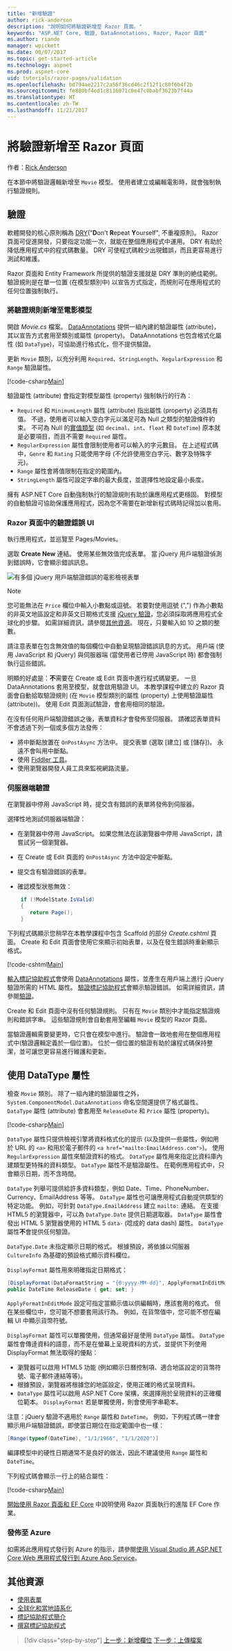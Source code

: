 ```yaml
---
title: "新增驗證"
author: rick-anderson
description: "說明如何將驗證新增至 Razor 頁面。"
keywords: "ASP.NET Core, 驗證, DataAnnotations, Razor, Razor 頁面"
ms.author: riande
manager: wpickett
ms.date: 08/07/2017
ms.topic: get-started-article
ms.technology: aspnet
ms.prod: aspnet-core
uid: tutorials/razor-pages/validation
ms.openlocfilehash: bd794ae2217c2a56f36cd46c2f12f1c80f6b4f2b
ms.sourcegitcommit: fe880bf4ed1c8116071c0e47c0babf3623b7f44a
ms.translationtype: HT
ms.contentlocale: zh-TW
ms.lasthandoff: 11/21/2017
---
```

# <a name="adding-validation-to-a-razor-page"></a>將驗證新增至 Razor 頁面

作者：[Rick Anderson](https://twitter.com/RickAndMSFT)

在本節中將驗證邏輯新增至 `Movie` 模型。 使用者建立或編輯電影時，就會強制執行驗證規則。

## <a name="validation"></a>驗證

軟體開發的核心原則稱為 [DRY](https://wikipedia.org/wiki/Don%27t_repeat_yourself)("**D**on't **R**epeat **Y**ourself", 不重複原則)。 Razor 頁面可促進開發，只要指定功能一次，就能在整個應用程式中運用。 DRY 有助於降低應用程式中的程式碼數量。 DRY 可使程式碼較少出現錯誤，而且更容易進行測試和維護。

Razor 頁面和 Entity Framework 所提供的驗證支援就是 DRY 準則的絶佳範例。 驗證規則是在單一位置 (在模型類別中) 以宣告方式指定，而規則可在應用程式的任何位置強制執行。

### <a name="adding-validation-rules-to-the-movie-model"></a>將驗證規則新增至電影模型

開啟 *Movie.cs* 檔案。 [DataAnnotations](https://docs.microsoft.com/aspnet/mvc/overview/older-versions/mvc-music-store/mvc-music-store-part-6) 提供一組內建的驗證屬性 (attribute)，其以宣告方式套用至類別或屬性 (property)。 DataAnnotations 也包含格式化屬性 (如 `DataType`)，可協助進行格式化，但不提供驗證。

更新 `Movie` 類別，以充分利用 `Required`、`StringLength`、`RegularExpression` 和 `Range` 驗證屬性。

[!code-csharp[Main](../../tutorials/first-mvc-app/start-mvc//sample/MvcMovie/Models/MovieDateRatingDA.cs?name=snippet1)]

驗證屬性 (attribute) 會指定對模型屬性 (property) 強制執行的行為：

* `Required` 和 `MinimumLength` 屬性 (attribute) 指出屬性 (property) 必須具有值。 不過，使用者可以輸入空白字元以滿足可為 Null 之類型的驗證條件約束。 不可為 Null 的[實值類型](https://docs.microsoft.com/dotnet/csharp/language-reference/keywords/value-types) (如 `decimal`、`int`、`float` 和 `DateTime`) 原本就是必要項目，而且不需要 `Required` 屬性。
* `RegularExpression` 屬性會限制使用者可以輸入的字元數目。 在上述程式碼中，`Genre` 和 `Rating` 只能使用字母 (不允許使用空白字元、數字及特殊字元)。
* `Range` 屬性會將值限制在指定的範圍內。
* `StringLength` 屬性可設定字串的最大長度，並選擇性地設定最小長度。 

擁有 ASP.NET Core 自動強制執行的驗證規則有助於讓應用程式更穩固。 對模型的自動驗證可協助保護應用程式，因為您不需要在新增新程式碼時記得加以套用。

### <a name="validation-error-ui-in-razor-pages"></a>Razor 頁面中的驗證錯誤 UI

執行應用程式，並巡覽至 Pages/Movies。

選取 **Create New** 連結。 使用某些無效值完成表單。 當 jQuery 用戶端驗證偵測到錯誤時，它會顯示錯誤訊息。

![有多個 jQuery 用戶端驗證錯誤的電影檢視表單](validation/_static/val.png)

> [!NOTE]
> 您可能無法在 `Price` 欄位中輸入小數點或逗號。 若要對使用逗號 (",") 作為小數點的非英文地區設定和非英文日期格式支援 [jQuery 驗證](https://jqueryvalidation.org/)，您必須採取將應用程式全球化的步驟。 如需詳細資訊，請參閱[其他資源](#additional-resources)。 現在，只要輸入如 10 之類的整數。

請注意表單在包含無效值的每個欄位中自動呈現驗證錯誤訊息的方式。 用戶端 (使用 JavaScript 和 jQuery) 與伺服器端 (當使用者已停用 JavaScript 時) 都會強制執行這些錯誤。

明顯的好處是：**不**需要在 Create 或 Edit 頁面中進行程式碼變更。 一旦 DataAnnotations 套用至模型，就會啟用驗證 UI。 本教學課程中建立的 Razor 頁面會自動拾取驗證規則 (在 `Movie` 模型類別的屬性 (property) 上使用驗證屬性 (attribute))。 使用 Edit 頁面測試驗證，會套用相同的驗證。

在沒有任何用戶端驗證錯誤之後，表單資料才會發佈至伺服器。 請確認表單資料不會透過下列一個或多個方法發佈：

* 將中斷點放置在 `OnPostAsync` 方法中。 提交表單 (選取 [建立] 或 [儲存])。 永遠不會叫用中斷點。
* 使用 [Fiddler 工具](http://www.telerik.com/fiddler)。
* 使用瀏覽器開發人員工具來監視網路流量。

### <a name="server-side-validation"></a>伺服器端驗證

在瀏覽器中停用 JavaScript 時，提交含有錯誤的表單將發佈到伺服器。

選擇性地測試伺服器端驗證：

* 在瀏覽器中停用 JavaScript。 如果您無法在該瀏覽器中停用 JavaScript，請嘗試另一個瀏覽器。
* 在 Create 或 Edit 頁面的 `OnPostAsync` 方法中設定中斷點。
* 提交含有驗證錯誤的表單。
* 確認模型狀態無效：

  ```csharp
   if (!ModelState.IsValid)
   {
      return Page();
   }
  ```

下列程式碼顯示您稍早在本教學課程中包含 Scaffold 的部分 *Create.cshtml* 頁面。 Create 和 Edit 頁面會使用它來顯示初始表單，以及在發生錯誤時重新顯示格式。

[!code-cshtml[Main](razor-pages-start/sample/RazorPagesMovie/Pages/Movies/Create.cshtml?range=14-20)]

[輸入標記協助程式](xref:mvc/views/working-with-forms)會使用 [DataAnnotations](https://docs.microsoft.com/aspnet/mvc/overview/older-versions/mvc-music-store/mvc-music-store-part-6) 屬性，並產生在用戶端上進行 jQuery 驗證所需的 HTML 屬性。 [驗證標記協助程式](xref:mvc/views/working-with-forms#the-validation-tag-helpers)會顯示驗證錯誤。 如需詳細資訊，請參閱[驗證](xref:mvc/models/validation)。

Create 和 Edit 頁面中沒有任何驗證規則。 只有在 `Movie` 類別中才能指定驗證規則和錯誤字串。 這些驗證規則會自動套用至編輯 `Movie` 模型的 Razor 頁面。

當驗證邏輯需要變更時，它只會在模型中進行。 驗證會一致地套用在整個應用程式中(驗證邏輯定義於一個位置)。 位於一個位置的驗證有助於讓程式碼保持整潔，並可讓您更容易進行維護和更新。

## <a name="using-datatype-attributes"></a>使用 DataType 屬性

檢查 `Movie` 類別。 除了一組內建的驗證屬性之外，`System.ComponentModel.DataAnnotations` 命名空間還提供了格式屬性。 `DataType` 屬性 (attribute) 會套用至 `ReleaseDate` 和 `Price` 屬性 (property)。

[!code-csharp[Main](razor-pages-start/sample/RazorPagesMovie/Models/MovieDateRatingDA.cs?highlight=2,6&name=snippet2)]

`DataType` 屬性只提供檢視引擎將資料格式化的提示 (以及提供一些屬性，例如用於 URL 的 `<a>` 和用於電子郵件的 `<a href="mailto:EmailAddress.com">`)。 使用 `RegularExpression` 屬性來驗證資料的格式。 `DataType` 屬性用來指定比資料庫內建類型更特殊的資料類型。 `DataType` 屬性不是驗證屬性。 在範例應用程式中，只會顯示日期，而不含時間。

`DataType` 列舉可提供給許多資料類型，例如 Date、Time、PhoneNumber、Currency、EmailAddress 等等。 `DataType` 屬性也可讓應用程式自動提供類型的特定功能。 例如，可針對 `DataType.EmailAddress` 建立 `mailto:` 連結。 在支援 HTML5 的瀏覽器中，可以為 `DataType.Date` 提供日期選取器。 `DataType` 屬性會發出 HTML 5 瀏覽器使用的 HTML 5 `data-` (唸成的 data dash) 屬性。 `DataType` 屬性**不**會提供任何驗證。

`DataType.Date` 未指定顯示日期的格式。 根據預設，將依據以伺服器 `CultureInfo` 為基礎的預設格式顯示資料欄位。

`DisplayFormat` 屬性用來明確指定日期格式：

```csharp
[DisplayFormat(DataFormatString = "{0:yyyy-MM-dd}", ApplyFormatInEditMode = true)]
public DateTime ReleaseDate { get; set; }
```

`ApplyFormatInEditMode` 設定可指定當顯示值以供編輯時，應該套用的格式。 但在某些欄位中，您可能不想要套用該行為。 例如，在貨幣值中，您可能不想在編輯 UI 中顯示貨幣符號。

`DisplayFormat` 屬性可以單獨使用，但通常最好是使用 `DataType` 屬性。 `DataType` 屬性會傳逹資料的語意，而不是在螢幕上呈現資料的方式，並提供下列使用 DisplayFormat 無法取得的優點：

* 瀏覽器可以啟用 HTML5 功能 (例如顯示日曆控制項、適合地區設定的貨幣符號、電子郵件連結等等)。
* 根據預設，瀏覽器將根據您的地區設定，使用正確的格式呈現資料。
* `DataType` 屬性可以啟用 ASP.NET Core 架構，來選擇用於呈現資料的正確欄位範本。 `DisplayFormat` 若是單獨使用，則會使用字串範本。

注意：jQuery 驗證不適用於 `Range` 屬性和 `DateTime`。 例如，下列程式碼一律會顯示用戶端驗證錯誤，即使當日期位在指定範圍中也一樣：

```csharp
[Range(typeof(DateTime), "1/1/1966", "1/1/2020")]
   ```

編譯模型中的硬性日期通常不是良好的做法，因此不建議使用 `Range` 屬性和 `DateTime`。

下列程式碼會顯示一行上的結合屬性：

[!code-csharp[Main](razor-pages-start/sample/RazorPagesMovie/Models/MovieDateRatingDAmult.cs?name=snippet1)]

[開始使用 Razor 頁面和 EF Core](xref:data/ef-rp/intro) 中說明使用 Razor 頁面執行的進階 EF Core 作業。

### <a name="publish-to-azure"></a>發佈至 Azure

如需將此應用程式發行到 Azure 的指示，請參閱[使用 Visual Studio 將 ASP.NET Core Web 應用程式發行到 Azure App Service](xref:tutorials/publish-to-azure-webapp-using-vs)。

## <a name="additional-resources"></a>其他資源

* [使用表單](xref:mvc/views/working-with-forms)
* [全球化和當地語系化](xref:fundamentals/localization)
* [標記協助程式簡介](xref:mvc/views/tag-helpers/intro)
* [撰寫標記協助程式](xref:mvc/views/tag-helpers/authoring)

>[!div class="step-by-step"]
[上一步：新增欄位](xref:tutorials/razor-pages/new-field)
[下一步：上傳檔案](xref:tutorials/razor-pages/uploading-files)
